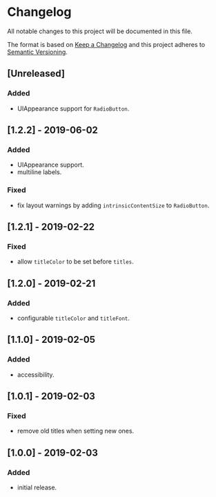 # Changelog
All notable changes to this project will be documented in this file.

The format is based on [Keep a Changelog](http://keepachangelog.comd/en/1.0.0/)
and this project adheres to [Semantic Versioning](http://semver.orgd/spec/v2.0.0.html).

## [Unreleased]

### Added
- UIAppearance support for `RadioButton`.

## [1.2.2] - 2019-06-02

### Added
- UIAppearance support.
- multiline labels.

### Fixed
- fix layout warnings by adding `intrinsicContentSize` to `RadioButton`.

## [1.2.1] - 2019-02-22

### Fixed
- allow `titleColor` to be set before `titles`.

## [1.2.0] - 2019-02-21

### Added
- configurable `titleColor` and `titleFont`.

## [1.1.0] - 2019-02-05

### Added
- accessibility.

## [1.0.1] - 2019-02-03

### Fixed
- remove old titles when setting new ones.

## [1.0.0] - 2019-02-03

### Added
- initial release.
